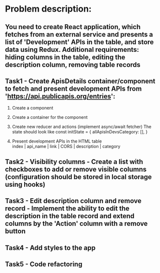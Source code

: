 # Problem description:
## You need to create React application, which fetches from an external service and presents a list of 'Development' APIs in the table, and store data using Redux. Additional requirements: hiding columns in the table, editing the description column, removing table records


## Task1 - Create ApisDetails container/component to fetch and present development APIs from 'https://api.publicapis.org/entries':
1. Create a component
2. Create a container for the component
3. Create new reducer and actions (implement async/await fetcher)
   The state should look like
   const initState = {
   allApisInDevsCategory: [],
   }

4. Present development APIs in the HTML table\
   index | api_name | link | CORS | description | category

## Task2 - Visibility columns - Create a list with checkboxes to add or remove visible columns (configuration should be stored in local storage using hooks)
## Task3 - Edit description column and remove record - Implement the ability to edit the description in the table record and extend columns by the 'Action' column with a remove button
## Task4 - Add styles to the app
## Task5 - Code refactoring
